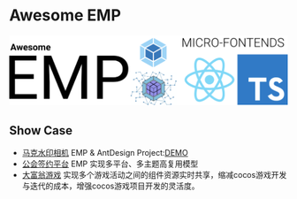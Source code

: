 

# Awesome EMP

![banner](assets/banner.png)

## Show Case
+ [马克水印相机](assets/case1.png) EMP & AntDesign Project:[DEMO](https://marki-user.biusq.com)
+ [公会签约平台](assets/case2.png) EMP 实现多平台、多主题高复用模型
+ [大富翁游戏](assets/case3.png) 实现多个游戏活动之间的组件资源实时共享，缩减cocos游戏开发与迭代的成本，增强cocos游戏项目开发的灵活度。
